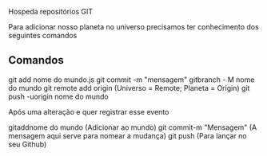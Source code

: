 
Hospeda repositórios GIT 

Para adicionar nosso planeta no universo precisamos ter conhecimento dos seguintes comandos

## Comandos

git add nome do mundo.js
git commit -m "mensagem"
gitbranch - M nome do mundo
git remote add origin (Universo = Remote; Planeta = Origin)
git push -uorigin nome do mundo

Após uma alteração e quer registrar esse evento

gitaddnome do mundo (Adicionar ao mundo)
git commit-m "Mensagem" (A mensagem aqui serve para nomear a mudança)
git push (Para lançar no seu Github)